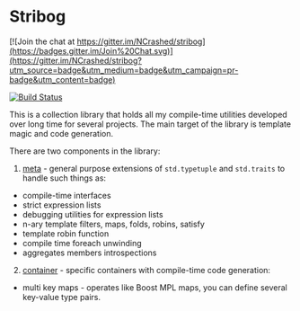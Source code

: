 # Stribog 

[![Join the chat at https://gitter.im/NCrashed/stribog](https://badges.gitter.im/Join%20Chat.svg)](https://gitter.im/NCrashed/stribog?utm_source=badge&utm_medium=badge&utm_campaign=pr-badge&utm_content=badge)

[![Build Status](https://travis-ci.org/NCrashed/stribog.svg?branch=master)](https://travis-ci.org/NCrashed/stribog)

This is a collection library that holds all my compile-time utilities developed over long time for several projects. The main target of the library is template magic and code generation.

There are two components in the library:

1. [meta](source/meta) - general purpose extensions of `std.typetuple` and `std.traits` to handle such things as:

  * compile-time interfaces
  * strict expression lists
  * debugging utilities for expression lists
  * n-ary template filters, maps, folds, robins, satisfy
  * template robin function
  * compile time foreach unwinding
  * aggregates members introspections

2. [container](source/container) - specific containers with compile-time code generation:

  * multi key maps - operates like Boost MPL maps, you can define several key-value type pairs.
